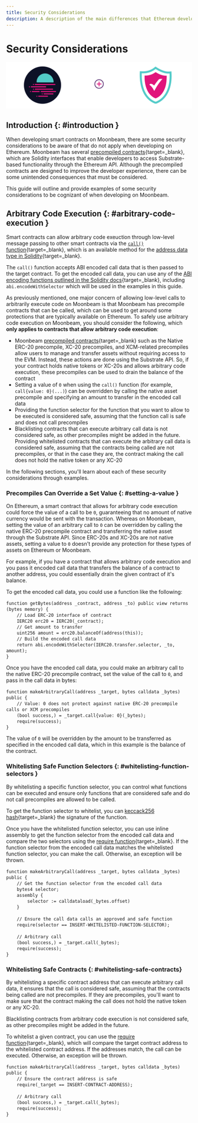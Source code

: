 ```yaml
---
title: Security Considerations
description: A description of the main differences that Ethereum developers need to understand in terms of security considerations when developing on Moonbeam.
---
```


# Security Considerations

![Moonbeam v Ethereum - Security Banner](/images/builders/get-started/eth-compare/security-banner.png)

## Introduction {: #introduction }

When developing smart contracts on Moonbeam, there are some security considerations to be aware of that do not apply when developing on Ethereum. Moonbeam has several [precompiled contracts](/builders/pallets-precompiles/precompiles/){target=_blank}, which are Solidity interfaces that enable developers to access Substrate-based functionality through the Ethereum API. Although the precompiled contracts are designed to improve the developer experience, there can be some unintended consequences that must be considered.

This guide will outline and provide examples of some security considerations to be cognizant of when developing on Moonbeam.

## Arbitrary Code Execution {: #arbitrary-code-execution }

Smart contracts can allow arbitrary code exeuction through low-level message passing to other smart contracts via the [`call()` function](https://solidity-by-example.org/call/){target=_blank}, which is an available method for the [address data type in Solidity](https://docs.soliditylang.org/en/latest/types.html#address){target=_blank}.

The `call()` function accepts ABI encoded call data that is then passed to the target contract. To get the encoded call data, you can use any of the [ABI encoding functions outlined in the Solidity docs](https://docs.soliditylang.org/en/latest/units-and-global-variables.html#abi-encoding-and-decoding-functions){target=_blank}, including `abi.encodeWithSelector` which will be used in the examples in this guide. 

As previously mentioned, one major concern of allowing low-level calls to arbitrarily execute code on Moonbeam is that Moonbeam has precompile contracts that can be called, which can be used to get around some protections that are typically available on Ethereum. To safely use arbitrary code execution on Moonbeam, you should consider the following, which **only applies to contracts that allow arbitrary code execution**:

- Moonbeam [precompiled contracts](builders/pallets-precompiles/precompiles/){target=_blank} such as the Native ERC-20 precompile, XC-20 precompiles, and XCM-related precompiles allow users to manage and transfer assets without requiring access to the EVM. Instead, these actions are done using the Substrate API. So, if your contract holds native tokens or XC-20s and allows arbitrary code execution, these precompiles can be used to drain the balance of the contract
- Setting a value of `0` when using the `call()` function (for example, `call{value: 0}(...)`) can be overridden by calling the native asset precompile and specifying an amount to transfer in the encoded call data
- Providing the function selector for the function that you want to allow to be executed is considered safe, assuming that the function call is safe and does not call precompiles
- Blacklisting contracts that can execute arbitrary call data is not considered safe, as other precompiles might be added in the future. Providing whitelisted contracts that can execute the arbitrary call data is considered safe, assuming that the contracts being called are not precompiles, or that in the case they are, the contract making the call does not hold the native token or any XC-20

In the following sections, you'll learn about each of these security considerations through examples.

### Precompiles Can Override a Set Value {: #setting-a-value }

On Ethereum, a smart contract that allows for arbitrary code execution could force the value of a call to be `0`, guaranteeing that no amount of native currency would be sent with the transaction. Whereas on Moonbeam, setting the value of an arbitrary call to `0` can be overridden by calling the native ERC-20 precompile contract and transferring the native asset through the Substrate API. Since ERC-20s and XC-20s are not native assets, setting a value to `0` doesn't provide any protection for these types of assets on Ethereum or Moonbeam.

For example, if you have a contract that allows arbitrary code execution and you pass it encoded call data that transfers the balance of a contract to another address, you could essentially drain the given contract of it's balance.

To get the encoded call data, you could use a function like the following:

```
function getBytes(address _contract, address _to) public view returns (bytes memory) {
    // Load ERC-20 interface of contract
    IERC20 erc20 = IERC20(_contract);
    // Get amount to transfer
    uint256 amount = erc20.balanceOf(address(this));
    // Build the encoded call data
    return abi.encodeWithSelector(IERC20.transfer.selector, _to, amount);
}
```

Once you have the encoded call data, you could make an arbitrary call to the native ERC-20 precompile contract, set the value of the call to `0`, and pass in the call data in bytes:

```
function makeArbitraryCall(address _target, bytes calldata _bytes) public {
    // Value: 0 does not protect against native ERC-20 precompile calls or XCM precompiles
    (bool success,) = _target.call{value: 0}(_bytes);
    require(success);
}
```

The value of `0` will be overridden by the amount to be transferred as specified in the encoded call data, which in this example is the balance of the contract.

### Whitelisting Safe Function Selectors {: #whitelisting-function-selectors }

By whitelisting a specific function selector, you can control what functions can be executed and ensure only functions that are considered safe and do not call precompiles are allowed to be called. 

To get the function selector to whitelist, you can [keccack256 hash](https://emn178.github.io/online-tools/keccak_256.html){target=_blank} the signature of the function.

Once you have the whitelisted function selector, you can use inline assembly to get the function selector from the encoded call data and compare the two selectors using the [require function](https://docs.soliditylang.org/en/v0.8.17/control-structures.html#panic-via-assert-and-error-via-require){target=_blank}. If the function selector from the encoded call data matches the whitelisted function selector, you can make the call. Otherwise, an exception will be thrown.

```
function makeArbitraryCall(address _target, bytes calldata _bytes) public {
    // Get the function selector from the encoded call data
    bytes4 selector;
    assembly {
        selector := calldataload(_bytes.offset)
    }

    // Ensure the call data calls an approved and safe function
    require(selector == INSERT-WHITELISTED-FUNCTION-SELECTOR);

    // Arbitrary call
    (bool success,) = _target.call(_bytes);
    require(success);
}
```

### Whitelisting Safe Contracts {: #whitelisting-safe-contracts}

By whitelisting a specific contract address that can execute arbitrary call data, it ensures that the call is considered safe, assuming that the contracts being called are not precompiles. If they are precompiles, you'll want to make sure that the contract making the call does not hold the native token or any XC-20. 

Blacklisting contracts from arbitrary code execution is not considered safe, as other precompiles might be added in the future.

To whitelist a given contract, you can use the [require function](https://docs.soliditylang.org/en/v0.8.17/control-structures.html#panic-via-assert-and-error-via-require){target=_blank}, which will compare the target contract address to the whitelisted contract address. If the addresses match, the call can be executed. Otherwise, an exception will be thrown.

```
function makeArbitraryCall(address _target, bytes calldata _bytes) public {
    // Ensure the contract address is safe
    require(_target == INSERT-CONTRACT-ADDRESS);

    // Arbitrary call
    (bool success,) = _target.call(_bytes);
    require(success);
}
```